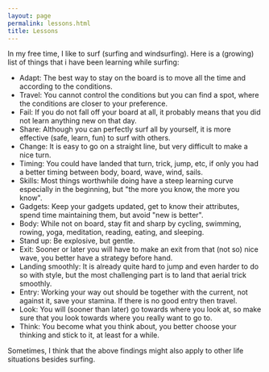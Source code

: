 ```yaml
---
layout: page
permalink: lessons.html
title: Lessons 
---
```


In my free time, I like to surf (surfing and windsurfing). Here is a (growing) list of things that i have been learning while surfing:

* Adapt: The best way to stay on the board is to move all the time and according to the conditions.
* Travel: You cannot control the conditions but you can find a spot, where the conditions are closer to your preference.
* Fail: If you do not fall off your board at all, it probably means that you did not learn anything new on that day.
* Share: Although you can perfectly surf all by yourself, it is more effective (safe, learn, fun) to surf with others.
* Change: It is easy to go on a straight line, but very difficult to make a nice turn.
* Timing: You could have landed that turn, trick, jump, etc, if only you had a better timing between body, board, wave, wind, sails.
* Skills: Most things worthwhile doing have a steep learning curve especially in the beginning, but "the more you know, the more you know".
* Gadgets: Keep your gadgets updated, get to know their attributes, spend time maintaining them, but avoid "new is better".
* Body: While not on board, stay fit and sharp by cycling, swimming, rowing, yoga, meditation, reading, eating, and sleeping.
* Stand up: Be explosive, but gentle.
* Exit: Sooner or later you will have to make an exit from that (not so) nice wave, you better have a strategy before hand.
* Landing smoothly: It is already quite hard to jump and even harder to do so with style, but the most challenging part is to land that aerial trick smoothly.
* Entry: Working your way out should be together with the current, not against it, save your stamina. If there is no good entry then travel.
* Look: You will (sooner than later) go towards where you look at, so make sure that you look towards where you really want to go to.
* Think: You become what you think about, you better choose your thinking and stick to it, at least for a while.

Sometimes, I think that the above findings might also apply to other life situations besides surfing.
